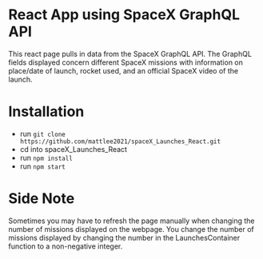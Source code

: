 # React App using SpaceX GraphQL API
This react page pulls in data from the SpaceX GraphQL API. The GraphQL fields displayed concern different SpaceX missions with information on place/date of launch, rocket used, and an official SpaceX video of the launch. 

# Installation 
- run `git clone https://github.com/mattlee2021/spaceX_Launches_React.git`
- cd into spaceX_Launches_React
- run `npm install`
- run `npm start`

# Side Note
Sometimes you may have to refresh the page manually when changing the number of missions displayed on the webpage. You change the number of missions displayed by changing the number in the LaunchesContainer function to a non-negative integer. 
